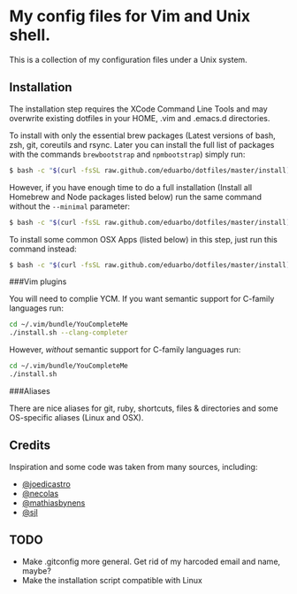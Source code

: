 My config files for Vim and Unix shell.
=======================================

This is a collection of my configuration files under a Unix system.

Installation
------------
The installation step requires the XCode Command Line Tools and may overwrite
existing dotfiles in your HOME, .vim and .emacs.d directories.


To install with only the essential brew packages (Latest versions of bash, zsh,
git, coreutils and rsync. Later you can install the full list of packages with
the commands `brewbootstrap` and `npmbootstrap`) simply run:

```bash
$ bash -c "$(curl -fsSL raw.github.com/eduarbo/dotfiles/master/install)" --minimal
```

However, if you have enough time to do a full installation (Install all Homebrew
and Node packages listed below) run the same command without the `--minimal`
parameter:

```bash
$ bash -c "$(curl -fsSL raw.github.com/eduarbo/dotfiles/master/install)"
```

To install some common OSX Apps (listed below) in this step, just run this
command instead:

```bash
$ bash -c "$(curl -fsSL raw.github.com/eduarbo/dotfiles/master/install)" --with-apps
```

###Vim plugins

You will need to complie YCM.
If you want semantic support for C-family languages run:

```bash
cd ~/.vim/bundle/YouCompleteMe
./install.sh --clang-completer
```

However, *without* semantic support for C-family languages run:

```bash
cd ~/.vim/bundle/YouCompleteMe
./install.sh
```

###Aliases

There are nice aliases for git, ruby, shortcuts, files & directories and some
OS-specific aliases (Linux and OSX).

Credits
-------
Inspiration and some code was taken from many sources, including:

* [@joedicastro](https://github.com/joedicastro/dotfiles)
* [@necolas](https://github.com/necolas/dotfiles)
* [@mathiasbynens](https://github.com/mathiasbynens/dotfiles)
* [@sjl](https://bitbucket.org/sjl/dotfiles)

TODO
----
* Make .gitconfig more general. Get rid of my harcoded email and name, maybe?
* Make the installation script compatible with Linux
